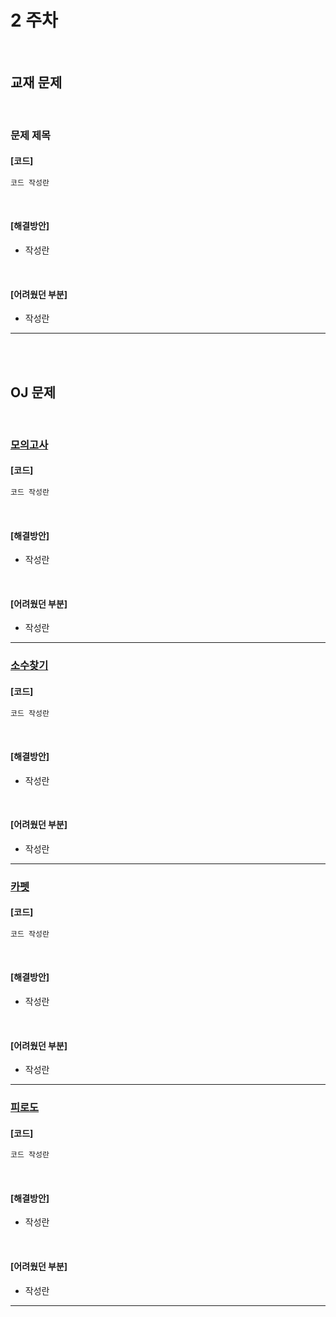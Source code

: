 # 2 주차
<br>

## 교재 문제

<br>

### 문제 제목

#### [코드]

```java
코드 작성란
```

<br>

#### [해결방안]

- 작성란

<br>

#### [어려웠던 부분]

- 작성란
---

<br><br>

## OJ 문제

<br>

### [모의고사]([페이지링크](https://school.programmers.co.kr/learn/courses/30/lessons/42840?language=java))

#### [코드]


```java
코드 작성란
```

<br>

#### [해결방안]

- 작성란

<br>

#### [어려웠던 부분]

- 작성란
---

### [소수찾기]([https://school.programmers.co.kr/learn/courses/30/lessons/42839?language=java])

#### [코드]


```java
코드 작성란
```

<br>

#### [해결방안]

- 작성란

<br>

#### [어려웠던 부분]

- 작성란
---

### [카펫]([페이지링크](https://school.programmers.co.kr/learn/courses/30/lessons/42842?language=java))

#### [코드]


```java
코드 작성란
```

<br>

#### [해결방안]

- 작성란

<br>

#### [어려웠던 부분]

- 작성란
---

### [피로도]([페이지링크](https://school.programmers.co.kr/learn/courses/30/lessons/87946?language=java))

#### [코드]


```java
코드 작성란
```

<br>

#### [해결방안]

- 작성란

<br>

#### [어려웠던 부분]

- 작성란
---
